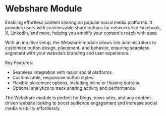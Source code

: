# Webshare Module

Enabling effortless content sharing on popular social media platforms. It provides users with customizable share buttons for networks like Facebook, X, LinkedIn, and more, helping you amplify your content's reach with ease.

With an intuitive setup, the Webshare module allows site administrators to customize button design, placement, and behavior, ensuring seamless alignment with your website’s branding and user experience.

Key Features:

* Seamless integration with major social platforms.
* Customizable, responsive button styles.
* Flexible placement options, including inline or floating buttons.
* Optional analytics to track sharing activity and performance.

The Webshare module is perfect for blogs, news sites, and any content-driven website looking to boost audience engagement and increase social media visibility effortlessly.

